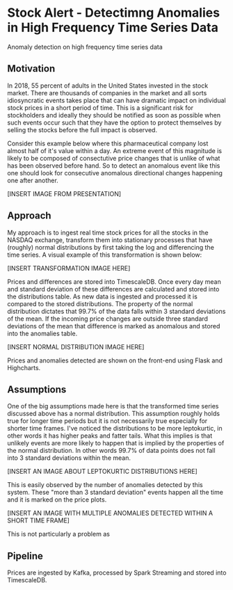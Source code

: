 # Stock Alert - Detectimng Anomalies in High Frequency Time Series Data
Anomaly detection on high frequency time series data

## Motivation
In 2018, 55 percent of adults in the United States invested in the stock market. There are thousands of companies in the market and all sorts idiosyncratic events takes place that can have dramatic impact on individual stock prices in a short period of time. This is a significant risk for stockholders and ideally they should be notified as soon as possible when such events occur such that they have the option to protect themselves by selling the stocks before the full impact is observed.

Consider this example below where this pharmaceutical company lost almost half of it's value within a day. An extreme event of this magnitude is likely to be composed of consectutive price changes that is unlike of what has been observed before hand. So to detect an anomalous event like this one should look for consecutive anomalous directional changes happening one after another. 


[INSERT IMAGE FROM PRESENTATION]

## Approach
My approach is to ingest real time stock prices for all the stocks in the NASDAQ exchange, transform them into stationary processes that have (roughly) normal distributions by first taking the log and differencing the time series. A  visual example of this transformation is shown below:

[INSERT TRANSFORMATION IMAGE HERE]

Prices and differences are stored into TimescaleDB. Once every day mean and standard deviation of these differences are calculated and stored into the distributions table. As new data is ingested and processed it is compared to the stored distributions. The property of the normal distribution dictates that 99.7% of the data falls within 3 standard deviations of the mean. If the incoming price changes are outside three standard deviations of the mean that difference is marked as anomalous and stored into the anomalies table.

[INSERT NORMAL DISTRIBUTION IMAGE HERE]

Prices and anomalies detected are shown on the front-end using Flask and Highcharts. 

## Assumptions
One of the big assumptions made here is that the transformed time series discussed above has a normal distribution. This assumption roughly holds true for longer time periods but it is not necessarily true especially for shorter time frames. I've noticed the distributions to be more leptokurtic, in other words it has higher peaks and fatter tails. What this implies is that unlikely events are more likely to happen that is implied by the properties of the normal distribution. In other words 99.7% of data points does not fall into 3 standard deviations within the mean. 

[INSERT AN IMAGE ABOUT LEPTOKURTIC DISTRIBUTIONS HERE]

This is easily observed by the number of anomalies detected by this system. These "more than 3 standard deviation" events happen all the time and it is marked on the price plots. 

[INSERT AN IMAGE WITH MULTIPLE ANOMALIES DETECTED WITHIN A SHORT TIME FRAME]

This is not particularly a problem as 
## Pipeline
Prices are ingested by Kafka, processed by Spark Streaming and stored into TimescaleDB.

